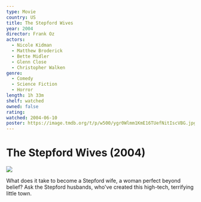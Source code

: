 ```yaml
---
type: Movie
country: US
title: The Stepford Wives
year: 2004
director: Frank Oz
actors:
  - Nicole Kidman
  - Matthew Broderick
  - Bette Midler
  - Glenn Close
  - Christopher Walken
genre:
  - Comedy
  - Science Fiction
  - Horror
length: 1h 33m
shelf: watched
owned: false
rating:
watched: 2004-06-10
poster: https://image.tmdb.org/t/p/w500/ygr0Wlmm1KmE16TUefNitIscVBG.jpg
---
```


# The Stepford Wives (2004)

![](https://image.tmdb.org/t/p/w500/ygr0Wlmm1KmE16TUefNitIscVBG.jpg)

What does it take to become a Stepford wife, a woman perfect beyond belief? Ask the Stepford husbands, who've created this high-tech, terrifying little town.